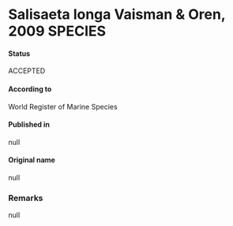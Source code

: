# Salisaeta longa Vaisman & Oren, 2009 SPECIES

#### Status
ACCEPTED

#### According to
World Register of Marine Species

#### Published in
null

#### Original name
null

### Remarks
null